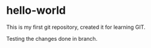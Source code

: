 # hello-world
This is my first git repository, created it for learning GIT.

Testing the changes done in branch.
